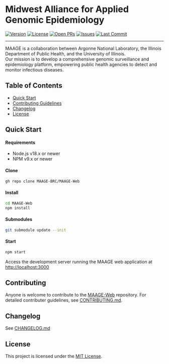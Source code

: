 # Midwest Alliance for Applied Genomic Epidemiology

[![Version](https://img.shields.io/badge/Release-v0.4.10-blue?style=for-the-badge)](https://github.com/MAAGE-BRC/maage-web/releases)
[![License](https://img.shields.io/github/license/MAAGE-BRC/maage-web?style=for-the-badge)](LICENSE)
[![Open PRs](https://img.shields.io/github/issues-pr/MAAGE-BRC/maage-web?style=for-the-badge)](https://github.com/MAAGE-BRC/maage-web/pulls)
[![Issues](https://img.shields.io/github/issues/MAAGE-BRC/maage-web?style=for-the-badge)](https://github.com/MAAGE-BRC/maage-web/issues)
[![Last Commit](https://img.shields.io/github/last-commit/MAAGE-BRC/maage-web?style=for-the-badge)](https://github.com/MAAGE-BRC/maage-web/commits/main)

---


MAAGE is a collaboration between Argonne National Laboratory, the Illinois Department of Public Health, and the University of Illinois.  
Our mission is to develop a comprehensive genomic surveillance and epidemiology platform, empowering public health agencies to detect and monitor infectious diseases.


## Table of Contents

- [Quick Start](#quick-start)
- [Contributing Guidelines](#contributing-guidelines)
- [Changelog](#changelog)
- [License](#license)

## Quick Start

#### Requirements

- Node.js v18.x or newer
- NPM v9.x or newer

#### Clone

```bash
gh repo clone MAAGE-BRC/MAAGE-Web
```

#### Install

```bash
cd MAAGE-Web
npm install
```

#### Submodules

```bash
git submodule update --init
```

#### Start


```bash
npm start
```

Access the development server running the MAAGE web application at [http://localhost:3000](http://localhost:3000)

## Contributing

Anyone is welcome to contribute to the [MAAGE-Web](https://github.com/MAAGE-BRC/MAAGE-Web) repository. For detailed contributer guidelines, see [CONTRIBUTING.md](CONTRIBUTING.md).

## Changelog

See [CHANGELOG.md](CHANGELOG.md)

## License

This project is licensed under the [MIT License](LICENSE).
